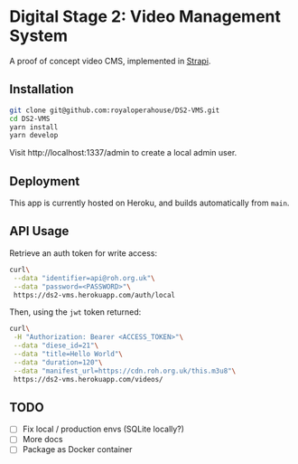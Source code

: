 # Digital Stage 2: Video Management System

A proof of concept video CMS, implemented in [Strapi](https://strapi.io).

## Installation

```bash
git clone git@github.com:royaloperahouse/DS2-VMS.git
cd DS2-VMS
yarn install
yarn develop
```

Visit http://localhost:1337/admin to create a local admin user.

## Deployment

This app is currently hosted on Heroku, and builds automatically from `main`.

## API Usage

Retrieve an auth token for write access:

```bash
curl\
 --data "identifier=api@roh.org.uk"\
 --data "password=<PASSWORD>"\
 https://ds2-vms.herokuapp.com/auth/local
```

Then, using the `jwt` token returned:

```bash
curl\
 -H "Authorization: Bearer <ACCESS_TOKEN>"\
 --data "diese_id=21"\
 --data "title=Hello World"\
 --data "duration=120"\
 --data "manifest_url=https://cdn.roh.org.uk/this.m3u8"\
 https://ds2-vms.herokuapp.com/videos/
 ```

 ## TODO

  - [ ] Fix local / production envs (SQLite locally?)
  - [ ] More docs
  - [ ] Package as Docker container